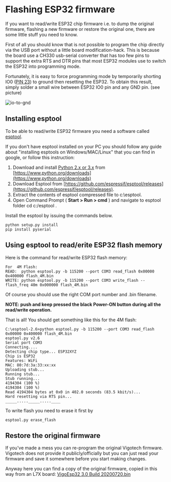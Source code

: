 # Flashing ESP32 firmware

If you want to read/write ESP32 chip firmware i.e. to dump the original firmware, flashing a new firmware or restore the original one, there are some little stuff you need to know.

First of all you should know that is not possible to program the chip directly via the USB port without a little board modification-hack. This is because the board use a CH330 usb-serial converter that has too few pins to support the extra RTS and DTR pins that most ESP32 modules use to switch the ESP32 into programming mode.

Fortunately, it is easy to force programming mode by temporarily shorting IO0 ([PIN 23](https://user-images.githubusercontent.com/8782035/96240138-d523a880-0fa0-11eb-990f-f3877be84a6a.png)) to ground then resetting the ESP32. To obtain this result, simply solder a small wire between ESP32 IO0 pin and any GND pin. (see picture)



![io-to-gnd](https://github.com/arkypita/Vigotech-VG-L7X/blob/main/Firmware/io0-to-gnd.jpg?raw=true)



## Installing esptool

To be able to read/write ESP32 firmware you need a software called [esptool](https://github.com/espressif/esptool).

If you don't have esptool installed on your PC you should follow any guide about "installing esptools on Windows/MAC/Linux" that you can find in google, or follow this instruction:

1. Download and install [Python 2.x or 3.x](https://www.python.org/) from [https://www.python.org/downloads](https://www.python.org/downloads)
2. Download Esptool from [https://github.com/espressif/esptool/releases](https://github.com/espressif/esptool/releases).
3. Extract the contents of esptool compressed file to c:\esptool.
4. Open Command Prompt ( **Start > Run > cmd** ) and navigate to esptool folder cd c:/esptool .

Install the esptool by issuing the commands below.

```
python setup.py install
pip install pyserial
```



## Using esptool to read/erite ESP32 flash memory

Here is the command for read/write ESP32 flash memory:

```
For  4M Flash:
READ:  python esptool.py -b 115200 --port COM3 read_flash 0x00000 0x400000 flash_4M.bin
WRITE: python esptool.py -b 115200 --port COM3 write_flash --flash_freq 40m 0x000000 flash_4M.bin
```

Of course you should use the right COM port number and .bin filename.

**NOTE: push and keep pressed the black Power-ON button during all the read/write operation.**

That is all! You should get something like this for the 4M flash:

```
C:\esptool-2.6>python esptool.py -b 115200 --port COM3 read_flash 0x00000 0x400000 flash_4M.bin
esptool.py v2.6
Serial port COM3
Connecting....
Detecting chip type... ESP32XYZ
Chip is ESP32
Features: WiFi
MAC: 80:7d:3a:33:xx:xx
Uploading stub...
Running stub...
Stub running...
4194304 (100 %)
4194304 (100 %)
Read 4194304 bytes at 0x0 in 402.0 seconds (83.5 kbit/s)...
Hard resetting via RTS pin...
_____....._____.....____
```

To write flash you need to erase it first by

```
esptool.py erase_flash
```



## Restore the original firmware

If you've made a mess you can re-program the original Vigotech firmware. Vigotech does not provide it publicly/officially but you can just read your firmware and save it somewhere before you start making changes.

Anyway here you can find a copy of the original firmware, copied in this way from an L7X board: [VigoEsp32 3.0 Build 20200720.bin](https://github.com/arkypita/Vigotech-VG-L7X/blob/main/Firmware/VigoEsp32%203.0%20Build%2020200720.bin)

